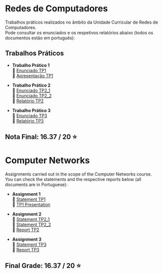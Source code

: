 # Redes de Computadores

Trabalhos práticos realizados no âmbito da Unidade Curricular de Redes de Computadores.  
Pode consultar os enunciados e os respetivos relatórios abaixo (todos os documentos estão em português):

## Trabalhos Práticos

- **Trabalho Prático 1**  
  📄 [Enunciado TP1](TP1/enunciado_tp1.pdf)  
  📝 [Apresentação TP1](TP1/relatório_fase_1.pdf)

- **Trabalho Prático 2**  
  📄 [Enunciado TP2_1](TP2/enunciado_tp2_1.pdf)  
  📄 [Enunciado TP2_2](TP2/enunciado_tp2_2.pdf)  
  📝 [Relatório TP2](TP2/relatorio_tp2.pdf)

- **Trabalho Prático 3**  
  📄 [Enunciado TP3](TP3/enunciado_tp3.pdf)  
  📝 [Relatório TP3](TP3/relatorio_tp3.pdf)

## Nota Final: 16.37 / 20 ⭐️

# Computer Networks
Assignments carried out in the scope of the Computer Networks course.
You can check the statements and the respective reports below (all documents are in Portuguese):
- **Assignment 1**  
  📄 [Statement TP1](TP1/enunciado_tp1.pdf)  
  📝 [TP1 Presentation](TP1/relatório_fase_1.pdf)

- **Assignment 2**  
  📄 [Statement TP2_1](TP2/enunciado_tp2_1.pdf)  
  📄 [Statement TP2_2](TP2/enunciado_tp2_2.pdf)  
  📝 [Report TP2](TP2/relatorio_tp2.pdf)

- **Assignment 3**  
  📄 [Statement TP3](TP3/enunciado_tp3.pdf)  
  📝 [Report TP3](TP3/relatorio_tp3.pdf)

## Final Grade: 16.37 / 20 ⭐️